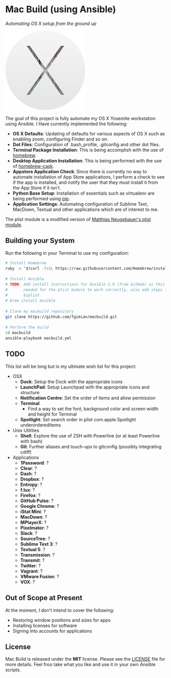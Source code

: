 # Mac Build (using Ansible) #
*Automating OS X setup from the ground up*

![](images/osx-yosemite-logo.png)

The goal of this project is fully automate my OS X Yosemite workstation using
Ansible.  I Have currently implemented the following:

* **OS X Defaults**: Updating of defaults for various aspects of OS X such as
  enabling zoom, configuring Finder and so on.
* **Dot Files**: Configuration of .bash_profile, .gitconfig and other dot 
  files.
* **Terminal Package Installation**: This is being accomplish with the use of
  [homebrew](https://github.com/Homebrew/homebrew).
* **Desktop Application Installation**: This is being performed with the use
  of [homebrew-cask](https://github.com/caskroom/homebrew-cask).
* **Appstore Application Check**: Since there is currently no way to automate
  installation of App Store applications, I perform a check to see if the app
  is installed, and notify the user that they must install it from the App 
  Store if it isn't.
* **Python Base Setup**: Installation of essentials such as virtualenv are
  being performed using [pip](https://github.com/pypa/pip).
* **Application Settings**: Automating configuration of Sublime Text, MacDown,
  Textual and other applications which are of interest to me.

The plist module is a modified version of
[Matthias Neugebauer's plist module](https://github.com/mtneug/ansible-modules-plist).

## Building your System ##

Run the following in your Terminal to use my configuration:

```bash
# Install Homebrew
ruby -e "$(curl -fsSL https://raw.githubusercontent.com/Homebrew/install/master/install)"

# Install Ansible
# TODO: Add install instructions for Ansible 2.0 (from GitHub) as this is 
#       needed for the plist module to work correctly, also add steps for 
#       biplist
# brew install ansible

# Clone my macbuild repository
git clone https://github.com/fgimian/macbuild.git

# Perform the build
cd macbuild
ansible-playbook macbuild.yml
```

## TODO ##

This list will be long but is my ultimate wish list for this project:

* OSX
    - **Dock**: Setup the Dock with the appropriate icons
    - **LaunchPad**: Setup Launchpad with the appropriate icons and structure
    * **Notification Centre**: Set the order of items and allow permission
    - **Terminal**
        - Find a way to set the font, background color and screen 
          width and height for Terminal
    - **Spotlight**: Set search order in plist com.apple.Spotlight 
      underorderedItems
* Unix Utilities
    - **Shell**: Explore the use of ZSH with Powerline (or at least Powerline 
      with bash)
    - **Git**: Further aliases and touch-ups to gitconfig (possibly 
      integrating cdiff)
* Applications
    - **1Password**: ?
    - **Clear**: ?
    - **Dash**: ?
    - **Dropbox**: ?
    - **Entropy**: ?
    - **f.lux**: ?
    - **Firefox**: ?
    - **GitHub Pulse**: ?
    - **Google Chrome**: ?
    - **iStat Mini**: ?
    - **MacDown**: ?
    - **MPlayerX**: ?
    - **Pixelmator**: ?
    - **Slack**: ?
    - **SourceTree**: ?
    - **Sublime Text 3**: ?
    - **Textual 5**: ?
    - **Transmission**: ?
    - **Transmit**: ?
    - **Twitter**: ?
    - **Vagrant**: ?
    - **VMware Fusion**: ?
    - **VOX**: ?

## Out of Scope at Present ##

At the moment, I don't intend to cover the following:

* Restoring window positions and sizes for apps
* Installing licenses for software
* Signing into accounts for applications

## License ##

Mac Build is released under the **MIT** license. Please see the
[LICENSE](https://github.com/fgimian/macbuild/blob/master/LICENSE) file for
more details.  Feel froo take what you like and use it in your own Ansible
scripts.
